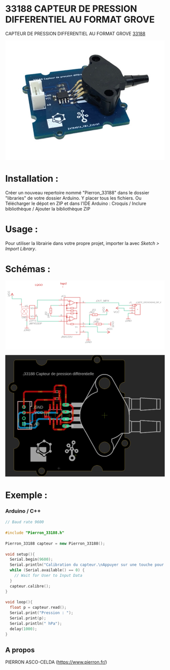 # 33188 CAPTEUR DE PRESSION DIFFERENTIEL AU FORMAT GROVE

CAPTEUR DE PRESSION DIFFERENTIEL AU FORMAT GROVE [33188](https://www.pierron.fr/capteur-de-pression-dans-un-liquide.html)

![33188](/img/L-33188.png)

# Installation :
Créer un nouveau repertoire nommé "Pierron_33188" dans le dossier "libraries" de votre dossier Arduino.
Y placer tous les fichiers.
Ou
Télécharger le dépot en ZIP et dans l'IDE Arduino : Croquis / Inclure bibliothèque / Ajouter la bibliothèque ZIP

# Usage :
Pour utiliser la librairie dans votre propre projet, importer la avec  *Sketch > Import Library*.

# Schémas :

![SCH-33188](/img/SCH-33188.png)

![BRD-33188](/img/BRD-33188.png)

# Exemple :
### Arduino / C++
```cpp
// Baud rate 9600

#include "Pierron_33188.h"

Pierron_33188 capteur = new Pierron_33188();

void setup(){
  Serial.begin(9600);
  Serial.println("Calibration du capteur.\nAppuyer sur une touche pour continuer.");
  while (Serial.available() == 0) {
    // Wait for User to Input Data
  }
  capteur.calibre();
}

void loop(){
  float p = capteur.read();
  Serial.print("Pression : ");
  Serial.print(p);
  Serial.println(" hPa");
  delay(1000);
}
```
## A propos

PIERRON ASCO-CELDA (https://www.pierron.fr/)